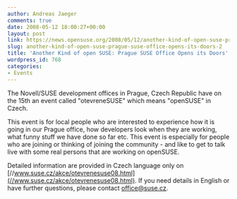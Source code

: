 ```yaml
---
author: Andreas Jaeger
comments: true
date: 2008-05-12 18:00:27+00:00
layout: post
link: https://news.opensuse.org/2008/05/12/another-kind-of-open-suse-prague-suse-office-opens-its-doors-2/
slug: another-kind-of-open-suse-prague-suse-office-opens-its-doors-2
title: 'Another Kind of open SUSE: Prague SUSE Office Opens its Doors'
wordpress_id: 768
categories:
- Events
---
```


The Novell/SUSE development offices in Prague, Czech Republic have on the 15th an event called "otevreneSUSE" which means "openSUSE" in Czech.

This event is for local people who are interested to experience how it is going in our Prague office, how developers look when they are working, what funny stuff we have done so far etc. This event is especially for people who are joining or thinking of joining the community - and like to get to talk live with some real persons that are working on openSUSE.

Detailed information are provided in Czech language only on [//www.suse.cz/akce/otevrenesuse08.html](//www.suse.cz/akce/otevrenesuse08.html). If you need details in English or have further questions, please contact [office@suse.cz](mailto:office@suse.cz).
